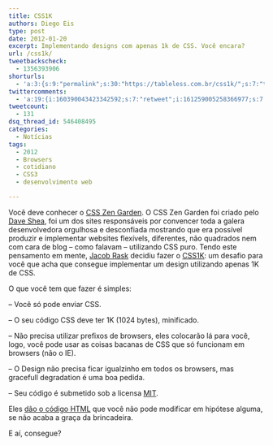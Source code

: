 ```yaml
---
title: CSS1K
authors: Diego Eis
type: post
date: 2012-01-20
excerpt: Implementando designs com apenas 1k de CSS. Você encara?
url: /css1k/
tweetbackscheck:
  - 1356393906
shorturls:
  - 'a:3:{s:9:"permalink";s:30:"https://tableless.com.br/css1k/";s:7:"tinyurl";s:26:"https://tinyurl.com/82dsrjj";s:4:"isgd";s:19:"https://is.gd/YdKtUk";}'
twittercomments:
  - 'a:19:{i:160390043423342592;s:7:"retweet";i:161259005258366977;s:7:"retweet";i:160796736988782592;s:7:"retweet";i:160420396515078144;s:7:"retweet";i:160417877642584064;s:7:"retweet";i:160414586158321664;s:7:"retweet";i:160394948653490176;s:7:"retweet";i:160390998197932032;s:7:"retweet";i:160390068719190016;s:7:"retweet";i:160389884551512064;s:7:"retweet";i:160375955263721472;s:7:"retweet";i:160342431815057408;s:7:"retweet";i:160339535102881792;s:7:"retweet";i:160332100447379456;s:7:"retweet";i:160329002278592513;s:7:"retweet";i:160327345960517632;s:7:"retweet";i:160316820627275777;s:7:"retweet";i:160315993476964352;s:7:"retweet";i:160315876233576448;s:7:"retweet";}'
tweetcount:
  - 131
dsq_thread_id: 546408495
categories:
  - Notícias
tags:
  - 2012
  - Browsers
  - cotidiano
  - CSS3
  - desenvolvimento web

---
```

Você deve conhecer o [CSS Zen Garden][1]. O CSS Zen Garden foi criado pelo [Dave Shea][2], foi um dos sites responsáveis por convencer toda a galera desenvolvedora orgulhosa e desconfiada mostrando que era possível produzir e implementar websites flexívels, diferentes, não quadrados nem com cara de blog &#8211; como falavam &#8211; utilizando CSS puro. Tendo este pensamento em mente, [Jacob Rask][3] decidiu fazer o [CSS1K][4]: um desafio para você que acha que consegue implementar um design utilizando apenas 1K de CSS.

O que você tem que fazer é simples:
  
&#8211; Você só pode enviar CSS.
  
&#8211; O seu código CSS deve ter 1K (1024 bytes), minificado.
  
&#8211; Não precisa utilizar prefixos de browsers, eles colocarão lá para você, logo, você pode usar as coisas bacanas de CSS que só funcionam em browsers (não o IE).
  
&#8211; O Design não precisa ficar igualzinho em todos os browsers, mas gracefull degradation é uma boa pedida.
  
&#8211; Seu código é submetido sob a licensa [MIT][5].

Eles [dão o código HTML][6] que você não pode modificar em hipótese alguma, se não acaba a graça da brincadeira.

E aí, consegue?

 [1]: https://www.csszengarden.com/
 [2]: https://mezzoblue.com/
 [3]: https://twitter.com/jacobrask
 [4]: https://css1k.com/
 [5]: https://www.opensource.org/licenses/mit-license.php
 [6]: https://github.com/jacobrask/CSS1K/